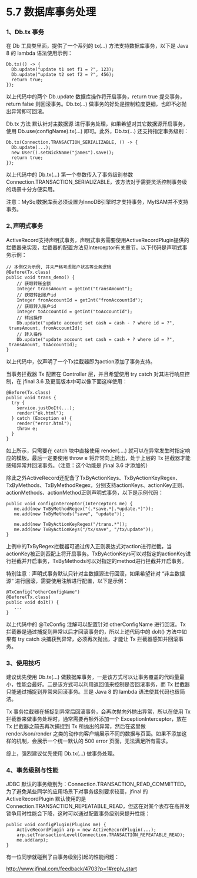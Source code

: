 # 5.7 数据库事务处理
### 1、Db.tx 事务
在 Db 工具类里面，提供了一个系列的 tx(...) 方法支持数据库事务，以下是 Java 8 的 lambda 语法使用示例：
```
Db.tx(() -> {
  Db.update("update t1 set f1 = ?", 123);
  Db.update("update t2 set f2 = ?", 456);
  return true;
});
```
以上代码中的两个 Db.update 数据库操作将开启事务，return true 提交事务，return false 则回滚事务。Db.tx(...) 做事务的好处是控制粒度更细，也即不必抛出异常即可回滚。

Db.tx 方法 默认针对主数据源 进行事务处理，如果希望对其它数据源开启事务，使用 Db.use(configName).tx(...) 即可。此外，Db.tx(...) 还支持指定事务级别：
```
Db.tx(Connection.TRANSACTION_SERIALIZABLE, () -> {
  Db.update(...);
  new User().setNickName("james").save();
  return true;
});
```
以上代码中的 Db.tx(...) 第一个参数传入了事务级别参数  Connection.TRANSACTION_SERIALIZABLE，该方法对于需要灵活控制事务级的场景十分方便实用。

注意：MySql数据库表必须设置为InnoDB引擎时才支持事务，MyISAM并不支持事务。



### 2､声明式事务
ActiveRecord支持声明式事务，声明式事务需要使用ActiveRecordPlugin提供的拦截器来实现，拦截器的配置方法见Interceptor有关章节。以下代码是声明式事务示例：
```
// 本例仅为示例, 并未严格考虑账户状态等业务逻辑
@Before(Tx.class)
public void trans_demo() {
    // 获取转账金额
    Integer transAmount = getInt("transAmount");
    // 获取转出账户id
    Integer fromAccountId = getInt("fromAccountId");
    // 获取转入账户id
    Integer toAccountId = getInt("toAccountId");
    // 转出操作
    Db.update("update account set cash = cash - ? where id = ?",
 transAmount, fromAccountId);
    // 转入操作
    Db.update("update account set cash = cash + ? where id = ?",
 transAmount, toAccountId);
}
```
以上代码中，仅声明了一个Tx拦截器即为action添加了事务支持。

当事务拦截器 Tx 配置在 Controller 层，并且希望使用 try catch 对其进行响应控制，在 jfinal 3.6 及更高版本中可以像下面这样使用：
```
@Before(Tx.class)
public void trans {
  try {
    service.justDoIt(...);
    render("ok.html");
  } catch (Exception e) {
    render("error.html");
    throw e;
  }
}
```
如上所示，只需要在 catch 块中直接使用 render(....) 就可以在异常发生时指定响应的模板。最后一定要使用 throw e 将异常向上抛出，处于上层的 Tx 拦截器才能感知异常并回滚事务。（注意：这个功能是 jfinal 3.6 才添加的）


除此之外ActiveRecord还配备了TxByActionKeys、TxByActionKeyRegex、TxByMethods、TxByMethodRegex，分别支持actionKeys、actionKey正则、actionMethods、actionMethod正则声明式事务，以下是示例代码：
```
public void configInterceptor(Interceptors me) {
   me.add(new TxByMethodRegex("(.*save.*|.*update.*)"));
   me.add(new TxByMethods("save", "update"));
 
   me.add(new TxByActionKeyRegex("/trans.*"));
   me.add(new TxByActionKeys("/tx/save", "/tx/update"));
}
```
上例中的TxByRegex拦截器可通过传入正则表达式对action进行拦截，当actionKey被正则匹配上将开启事务。TxByActionKeys可以对指定的actionKey进行拦截并开启事务，TxByMethods可以对指定的method进行拦截并开启事务。

特别注意：声明式事务默认只针对主数据源进行回滚，如果希望针对 “非主数据源” 进行回滚，需要使用注解进行配置，以下是示例：
```
@TxConfig("otherConfigName")
@Before(Tx.class)
public void doIt() {
   ...
}
```
以上代码中的 @TxConfig 注解可以配置针对 otherConfigName 进行回滚。Tx 拦截器是通过捕捉到异常以后才回滚事务的，所以上述代码中的 doIt() 方法中如果有 try catch 块捕获到异常，必须再次抛出，才能让 Tx 拦截器感知并回滚事务。



### 3、使用技巧
建议优先使用 Db.tx(...) 做数据库事务，一是该方式可以让事务覆盖的代码量最小，性能会最好。二是该方式可以利用返回值来控制是否回滚事务，而 Tx 拦截器只能通过捕捉到异常来回滚事务。三是 Java 8 的 lambda 语法使其代码也很简洁。

Tx 事务拦截器在捕捉到异常后回滚事务，会再次抛向外抛出异常，所以在使用 Tx 拦截器来做事务处理时，通常需要再额外添加一个 ExceptionInterceptor，放在 Tx 拦截器之前去再次捕捉到 Tx 所抛出的异常，然后在这里做 renderJson/render 之类的动作向客户端展示不同的数据与页面。如果不添加这样的机制，会展示一个统一默认的 500 error 页面，无法满足所有需求。

综上，强烈建议优先使用 Db.tx(...) 做事务处理。

### 4、事务级别与性能    
JDBC 默认的事务级别为：Connection.TRANSACTION_READ_COMMITTED。为了避免某些同学的应用场景下对事务级别要求较高，jfinal 的 ActiveRecordPlugin 默认使用的是 Connection.TRANSACTION_REPEATABLE_READ，但这在对某个表存在高并发锁争用时性能会下降，这时可以通过配置事务级别来提升性能：
```
public void configPlugin(Plugins me) {
    ActiveRecordPlugin arp = new ActiveRecordPlugin(...);
    arp.setTransactionLevel(Connection.TRANSACTION_REPEATABLE_READ);
    me.add(arp);
}
```
有一位同学就碰到了由事务级别引起的性能问题：

http://www.jfinal.com/feedback/4703?p=1#reply_start